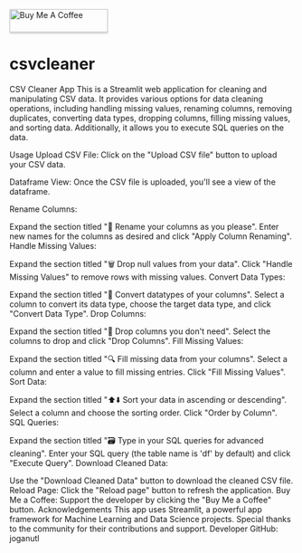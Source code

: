 <a href="https://www.buymeacoffee.com/joganutl" target="_blank"><img src="https://www.buymeacoffee.com/assets/img/custom_images/orange_img.png" alt="Buy Me A Coffee" style="height: 41px !important;width: 174px !important;box-shadow: 0px 3px 2px 0px rgba(190, 190, 190, 0.5) !important;-webkit-box-shadow: 0px 3px 2px 0px rgba(190, 190, 190, 0.5) !important;" ></a>
# csvcleaner
CSV Cleaner App
This is a Streamlit web application for cleaning and manipulating CSV data. It provides various options for data cleaning operations, including handling missing values, renaming columns, removing duplicates, converting data types, dropping columns, filling missing values, and sorting data. Additionally, it allows you to execute SQL queries on the data.

Usage
Upload CSV File: Click on the "Upload CSV file" button to upload your CSV data.

Dataframe View: Once the CSV file is uploaded, you'll see a view of the dataframe.

Rename Columns:

Expand the section titled "🔄 Rename your columns as you please".
Enter new names for the columns as desired and click "Apply Column Renaming".
Handle Missing Values:

Expand the section titled "🗑️ Drop null values from your data".
Click "Handle Missing Values" to remove rows with missing values.
Convert Data Types:

Expand the section titled "🔀 Convert datatypes of your columns".
Select a column to convert its data type, choose the target data type, and click "Convert Data Type".
Drop Columns:

Expand the section titled "🔽 Drop columns you don't need".
Select the columns to drop and click "Drop Columns".
Fill Missing Values:

Expand the section titled "🔍 Fill missing data from your columns".
Select a column and enter a value to fill missing entries. Click "Fill Missing Values".
Sort Data:

Expand the section titled "⬆️⬇️ Sort your data in ascending or descending".
Select a column and choose the sorting order. Click "Order by Column".
SQL Queries:

Expand the section titled "🗃️ Type in your SQL queries for advanced cleaning".
Enter your SQL query (the table name is 'df' by default) and click "Execute Query".
Download Cleaned Data:

Use the "Download Cleaned Data" button to download the cleaned CSV file.
Reload Page:
Click the "Reload page" button to refresh the application.
Buy Me a Coffee:
Support the developer by clicking the "Buy Me a Coffee" button.
Acknowledgements
This app uses Streamlit, a powerful app framework for Machine Learning and Data Science projects.
Special thanks to the community for their contributions and support.
Developer
GitHub: joganutl
